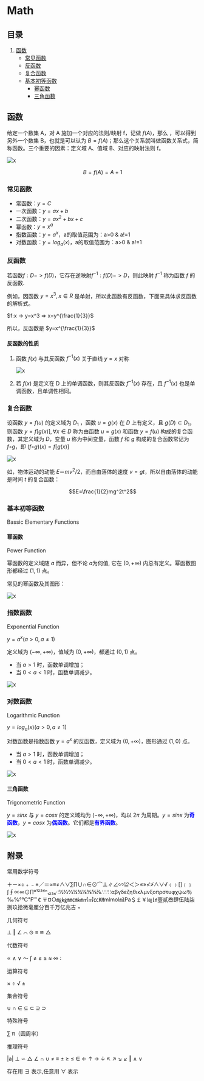 # Math

## 目录

1. [函数](#函数)
   - [常见函数](#常见函数)
   - [反函数](#反函数)
   - [复合函数](#复合函数)
   - [基本初等函数](#基本初等函数)
     - [幂函数](#幂函数)
     - [三角函数](#三角函数)

## 函数

给定一个数集 A，对 A 施加一个对应的法则/映射 f，记做 $f(A)$，那么 ，可以得到另外一个数集 B，也就是可以认为 $B=f(A)$；那么这个关系就叫做函数关系式，简称函数。三个重要的因素：定义域 A、值域 B、对应的映射法则 f。

![x](./Resource/15.png)

$$B=f(A)=A+1$$

### 常见函数

- 常函数：$y=C$
- 一次函数：$y=ax+b$
- 二次函数：$y=ax^2+bx+c$
- 幂函数：$y=x^a$
- 指数函数：$y=a^x$，a的取值范围为：a>0 & a!=1
- 对数函数：$y=log_a(x)$，a的取值范围为：a>0 & a!=1

### 反函数

若函数$f: D -> f(D)$，它存在逆映射$f^{-1}: f(D) -> D$，则此映射 $f^{-1}$ 称为函数 $f$ 的反函数.

例如，因函数 $y=x^3, x∈R$ 是单射，所以此函数有反函数，下面来具体求反函数的解析式。

$f:x -> y=x^3 => x=y^{\frac{1}{3}}$

所以，反函数是 $y=x^{\frac{1}{3}}$

#### 反函数的性质

1. 函数 $f(x)$ 与其反函数 $f^{-1}(x)$ 关于直线 $y=x$ 对称

   ![x](./Resource/16.png)

2. 若 $f(x)$ 是定义在 D 上的单调函数，则其反函数 $f^{-1}(x)$ 存在，且 $f^{-1}(x)$ 也是单调函数，且单调性相同。

### 复合函数

设函数 $y=f(u)$ 的定义域为 $D_1$ ，函数 $u=g(x)$ 在 $D$ 上有定义，且 $g(D)⊂D_1$，则函数 $y=f[g(x)], ∀x∈D$ 称为由函数 $u=g(x)$ 和函数 $y=f(u)$ 构成的复合函数，其定义域为 $D$，变量 $u$ 称为中间变量，函数 $f$ 和 $g$ 构成的复合函数常记为 $f◦g$，即 $(f◦g)(x)=f[g(x)]$

![x](./Resource/17.png)

如，物体运动的动能 $E＝mv^2/2$，而自由落体的速度 $v=gt$，所以自由落体的动能是时间 $t$ 的复合函数：

$$E=\frac{1}{2}mg^2t^2$$

### 基本初等函数

Bassic Elementary Functions

#### 幂函数

Power Function

幂函数的定义域随 $a$ 而异，但不论 $a$为何值, 它在 $(0, +∞)$ 内总有定义。幂函数图形都经过 $(1, 1)$ 点。

常见的幂函数及其图形：

![x](./Resource/18.png)

### 指数函数

Exponential Function

$y=a^x  (a>0, a≠1)$

定义域为 $(-∞, +∞)$，值域为 $(0, +∞)$，都通过 $(0, 1)$ 点。

- 当 $a>1$ 时，函数单调增加；
- 当 $0<a<1$ 时，函数单调减少。

![x](./Resource/19.png)

### 对数函数

Logarithmic Function

$y=log_a(x)  (a>0, a≠1)$

对数函数是指数函数 $y=a^x$ 的反函数，定义域为 $(0, +∞)$，图形通过 $(1, 0)$ 点。

- 当 $a>1$ 时，函数单调增加；
- 当 $0<a<1$ 时，函数单调减少。

![x](./Resource/20.png)

#### 三角函数

Trigonometric Function

$y=sin x$ 与 $y=cos x$ 的定义域均为 $(-∞, +∞)$，均以 $2π$ 为周期。$y=sin x$ 为<b style="color:blue">奇函数</b>，$y=cos x$ 为<b style="color:blue">偶函数</b>。它们都是<b style="color:blue">有界函数</b>。

![x](./Resource/21.png)

## 附录

常用数学符号

＋－×÷﹢﹣±／＝≈≡≠∧∨∑∏∪∩∈⊙⌒⊥∥∠∽≌＜＞≤≥≮≯∧∨√﹙﹚[]﹛﹜∫∮∝∞⊙∏º¹²³⁴ⁿ₁₂₃₄·∶½⅓⅔¼¾⅛⅜⅝⅞∴∵∷αβγδεζηθικλμνξοπρστυφχψω％‰℅°℃℉′″￠〒¤○㎎㎏㎜㎝㎞㎡㎥㏄㏎mlmol㏕Pa＄￡￥㏒㏑壹贰叁肆伍陆柒捌玖拾微毫厘分百千万亿兆吉
◦

几何符号

⊥ ‖ ∠ ⌒ ⊙ ≡ ≌ △

代数符号

∝ ∧ ∨ ～ ∫ ≠ ≤ ≥ ≈ ∞ ∶

运算符号

× ÷ √ ±

集合符号

∪ ∩ ∈ ⊆ ⊂ ⊇ ⊃

特殊符号

∑ π（圆周率）

推理符号

|a| ⊥ ∽ △ ∠ ∩ ∪ ≠ ≡ ± ≥ ≤ ∈ ← ↑ → ↓ ↖ ↗ ↘ ↙ ‖ ∧ ∨

存在用 ∃ 表示,任意用 ∀ 表示
